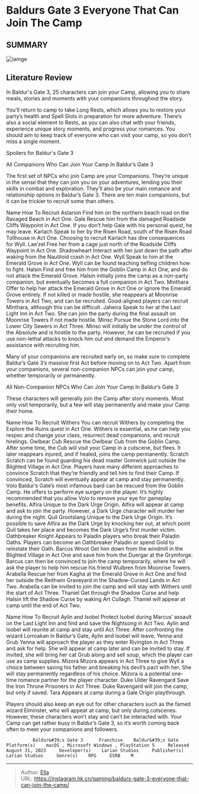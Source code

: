 # Baldurs Gate 3 Everyone That Can Join The Camp


## SUMMARY 

![iamge](https://static1.srcdn.com/wordpress/wp-content/uploads/2024/01/companions-at-the-camp-from-baldur-s-gate-3.jpg)

## Literature Review

In Baldur&#39;s Gate 3, 25 characters can join your Camp, allowing you to share meals, stories and moments with your companions throughout the story.





You’ll return to camp to take Long Rests, which allows you to restore your party’s health and Spell Slots in preparation for more adventure. There’s also a social element to Rests, as you can also chat with your friends, experience unique story moments, and progress your romances. You should aim to keep track of everyone who can visit your camp, so you don’t miss a single moment.




Spoilers for Baldur&#39;s Gate 3


 All Companions Who Can Join Your Camp In Baldur’s Gate 3 
         

The first set of NPCs who join Camp are your Companions. They’re unique in the sense that they can join you on your adventures, lending you their skills in combat and exploration. They’ll also be your main romance and relationship options in Baldur’s Gate 3. There are ten main companions, but it can be trickier to recruit some than others.

 Name  How To Recruit   Astarion  Find him on the northern beach road on the Ravaged Beach in Act One.   Gale  Rescue him from the damaged Roadside Cliffs Waypoint in Act One. If you don’t help Gale with his personal quest, he may leave.   Karlach  Speak to her by the Risen Road, south of the Risen Road Tollhouse in Act One. Choosing to recruit Karlach has dire consequences for Wyll.   Lae’zel  Free her from a cage just north of the Roadside Cliffs Waypoint in Act One.   Shadowheart  Interact with her just down the path after waking from the Nautiloid crash in Act One.   Wyll  Speak to him at the Emerald Grove in Act One. Wyll can be found teaching tiefling children how to fight.   Halsin  Find and free him from the Goblin Camp in Act One, and do not attack the Emerald Grove. Halsin initially joins the camp as a non-party companion, but eventually becomes a full companion in Act Two.   Minthara  Offer to help her attack the Emerald Grove in Act One or ignore the Emerald Grove entirely. If not killed or made hostile, she reappears at Moonrise Towers in Act Two, and can be recruited. Good-aligned players can recruit Minthara, although this can be difficult.   Jaheira  Speak to her at the Last Light Inn in Act Two. She can join the party during the final assault on Moonrise Towers if not made hostile.   Minsc  Pursue the Stone Lord into the Lower City Sewers in Act Three. Minsc will initially be under the control of the Absolute and is hostile to the party. However, he can be recruited if you use non-lethal attacks to knock him out and demand the Emperor’s assistance with recruiting him.   






Many of your companions are recruited early on, so make sure to complete Baldur’s Gate 3’s massive first Act before moving on to Act Two. Apart from your companions, several non-companion NPCs can join your camp, whether temporarily or permanently.



 All Non-Companion NPCs Who Can Join Your Camp In Baldur’s Gate 3 
         

These characters will generally join the Camp after story moments. Most only visit temporarily, but a few will stay permanently and make your Camp their home.

 Name  How To Recruit   Withers  You can recruit Withers by completing the Explore the Ruins quest in Act One. Withers is essential, as he can help you respec and change your class, resurrect dead companions, and recruit hirelings.   Owlbear Cub  Rescue the Owlbear Cub from the Goblin Camp. After some time, the Cub will visit your Camp in a cutscene, but flees. It later reappears injured, and if healed, joins the camp permanently.   Scratch  Scratch can be found guarding his dead master Gomwick just outside the Blighted Village in Act One. Players have many different approaches to convince Scratch that they’re friendly and tell him to find their Camp. If convinced, Scratch will eventually appear at camp and stay permanently.   Volo  Baldur’s Gate’s most infamous bard can be rescued from the Goblin Camp. He offers to perform eye surgery on the player. It’s highly recommended that you allow Volo to remove your eye for gameplay benefits.   Alfira  Unique to the Dark Urge Origin. Alfira will appear at camp and ask to join the party. However, a Dark Urge character will murder her during the night.   Quil Grootslang  Unique to the Dark Urge Origin. It’s possible to save Alfira as the Dark Urge by knocking her out, at which point Quil takes her place and becomes the Dark Urge’s first murder victim.   Oathbreaker Knight  Appears to Paladin players who break their Paladin Oaths. Players can become an Oathbreaker Paladin or spend Gold to reinstate their Oath.   Barcus Wroot  Get him down from the windmill in the Blighted Village in Act One and save him from the Duergar at the Grymforge. Barcus can then be convinced to join the camp temporarily, where he will ask the player to help him rescue his friend Wulbren from Moonrise Towers.   Arabella  Rescue her from Kagha at the Emerald Grove in Act One and find her outside the Reithwin Graveyard in the Shadow-Cursed Lands in Act Two. Arabella can be invited to join the camp and will stay with Withers until the start of Act Three.   Thaniel  Get through the Shadow Curse and help Halsin lift the Shadow Curse by waking Art Cullagh. Thaniel will appear at camp until the end of Act Two.   






         

 Name  How To Recruit   Aylin and Isobel  Protect Isobel during Marcus’ assault on the Last Light Inn and find and save the Nightsong in Act Two. Aylin and Isobel will reunite at camp and stay until Act Three. After confronting the wizard Lorroakan in Baldur’s Gate, Aylin and Isobel will leave.   Yenna and Grub  Yenna will approach the player as they enter Rivington in Act Three and ask for help. She will appear at camp later and can be invited to stay. If invited, she will bring her cat Grub along and sell soup, which the player can use as camp supplies.   Mizora  Mizora appears in Act Three to give Wyll a choice between saving his father and breaking his devil’s pact with her. She will stay permanently regardless of his choice. Mizora is a potential one-time romance partner for the player character.   Duke Ulder Ravengard  Save the Iron Throne Prisoners in Act Three. Duke Ravengard will join the camp, but only if saved.   Tara  Appears at camp during a Gale Origin playthrough.   



Players should also keep an eye out for other characters such as the famed wizard Elminster, who will appear at camp, but only during cutscenes. However, these characters won’t stay and can’t be interacted with. Your Camp can get rather busy in Baldur’s Gate 3, so it’s worth coming back often to meet your companions and followers.




              Baldur&#39;s Gate 3      Franchise    Baldur&#39;s Gate     Platform(s)    macOS , Microsoft Windows , PlayStation 5     Released    August 31, 2023     Developer(s)    Larian Studios     Publisher(s)    Larian Studios     Genre(s)    RPG     ESRB    M      


---

> Author: [Ella](https://instagram.hk.cn/)  
> URL: https://instagram.hk.cn/gaming/baldurs-gate-3-everyone-that-can-join-the-camp/  

